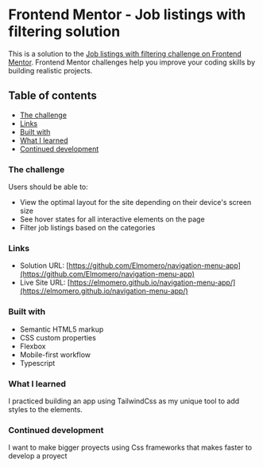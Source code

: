 # Frontend Mentor - Job listings with filtering solution

This is a solution to the [Job listings with filtering challenge on Frontend Mentor](https://www.frontendmentor.io/challenges/job-listings-with-filtering-ivstIPCt). Frontend Mentor challenges help you improve your coding skills by building realistic projects.

## Table of contents

- [The challenge](#the-challenge)
- [Links](#links)
- [Built with](#built-with)
- [What I learned](#what-i-learned)
- [Continued development](#continued-development)

### The challenge

Users should be able to:

- View the optimal layout for the site depending on their device's screen size
- See hover states for all interactive elements on the page
- Filter job listings based on the categories

### Links

- Solution URL: [https://github.com/Elmomero/navigation-menu-app](https://github.com/Elmomero/navigation-menu-app)
- Live Site URL: [https://elmomero.github.io/navigation-menu-app/](https://elmomero.github.io/navigation-menu-app/)

### Built with

- Semantic HTML5 markup
- CSS custom properties
- Flexbox
- Mobile-first workflow
- Typescript

### What I learned

I practiced building an app using TailwindCss as my unique
tool to add styles to the elements.

### Continued development

I want to make bigger proyects using Css frameworks that makes
faster to develop a proyect
